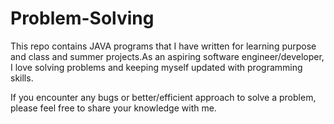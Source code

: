 # Problem-Solving
This repo contains JAVA programs that I have written for learning purpose and class and summer projects.As an aspiring software engineer/developer, I love solving problems and keeping myself updated with programming skills.

If you encounter any bugs or better/efficient approach to solve a problem, please feel free to share your knowledge with me.
